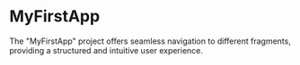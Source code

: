 # MyFirstApp
The "MyFirstApp" project offers seamless navigation to different fragments, providing a structured and intuitive user experience.
